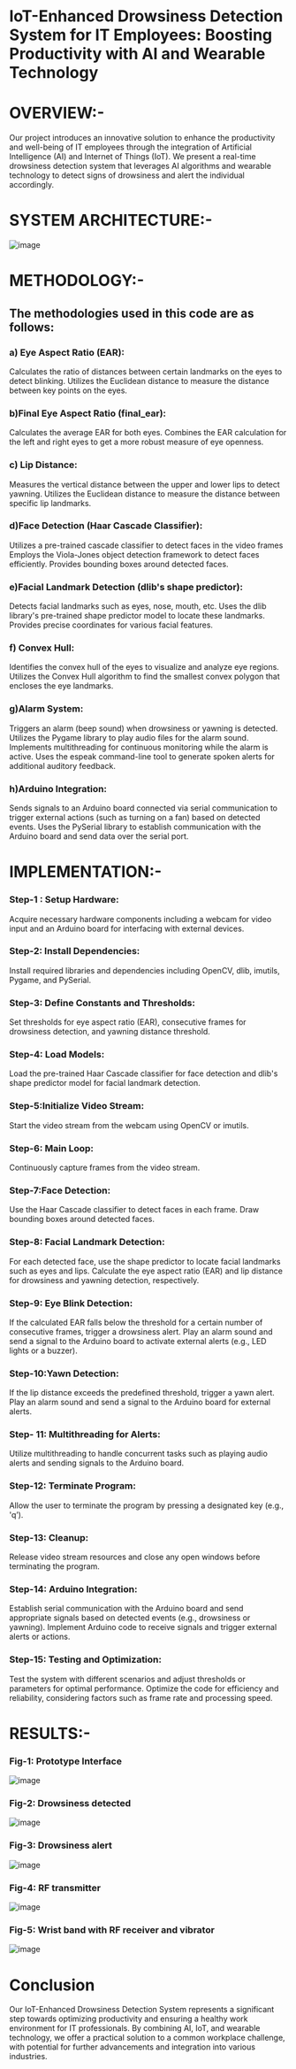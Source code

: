# IoT-Enhanced Drowsiness Detection System for IT Employees: Boosting Productivity with AI and Wearable Technology
 
# OVERVIEW:-
Our project introduces an innovative solution to enhance the productivity and well-being of IT employees through the integration of Artificial Intelligence (AI) and Internet of Things (IoT). We present a real-time drowsiness detection system that leverages AI algorithms and wearable technology to detect signs of drowsiness and alert the individual accordingly.

# SYSTEM ARCHITECTURE:-
![image](https://github.com/Snig17/IoT-Enhanced-Drowsiness-Detection-System-for-IT-Employees/assets/127118518/25d568db-da90-4ab6-9da9-0d1ac7fd865d)

# METHODOLOGY:-
## The methodologies used in this code are as follows:

### a) Eye Aspect Ratio (EAR):

Calculates the ratio of distances between certain landmarks on the eyes to detect blinking.
Utilizes the Euclidean distance to measure the distance between key points on the eyes.

### b)Final Eye Aspect Ratio (final_ear):

Calculates the average EAR for both eyes.
Combines the EAR calculation for the left and right eyes to get a more robust measure of eye openness.

### c) Lip Distance:

Measures the vertical distance between the upper and lower lips to detect yawning.
Utilizes the Euclidean distance to measure the distance between specific lip landmarks.

### d)Face Detection (Haar Cascade Classifier):

Utilizes a pre-trained cascade classifier to detect faces in the video frames
Employs the Viola-Jones object detection framework to detect faces efficiently.
Provides bounding boxes around detected faces.

### e)Facial Landmark Detection (dlib's shape predictor):

Detects facial landmarks such as eyes, nose, mouth, etc.
Uses the dlib library's pre-trained shape predictor model to locate these landmarks.
Provides precise coordinates for various facial features.

### f) Convex Hull:

Identifies the convex hull of the eyes to visualize and analyze eye regions.
Utilizes the Convex Hull algorithm to find the smallest convex polygon that encloses the eye landmarks.

### g)Alarm System:

Triggers an alarm (beep sound) when drowsiness or yawning is detected.
Utilizes the Pygame library to play audio files for the alarm sound.
Implements multithreading for continuous monitoring while the alarm is active.
Uses the espeak command-line tool to generate spoken alerts for additional auditory feedback.

### h)Arduino Integration:

Sends signals to an Arduino board connected via serial communication to trigger external actions (such as turning on a fan) based on detected events.
Uses the PySerial library to establish communication with the Arduino board and send data over the serial port.

# IMPLEMENTATION:-

### Step-1 : Setup Hardware:

Acquire necessary hardware components including a webcam for video input and an Arduino board for interfacing with external devices.

### Step-2: Install Dependencies:

Install required libraries and dependencies including OpenCV, dlib, imutils, Pygame, and PySerial.

### Step-3: Define Constants and Thresholds:

Set thresholds for eye aspect ratio (EAR), consecutive frames for drowsiness detection, and yawning distance threshold.

### Step-4: Load Models:

Load the pre-trained Haar Cascade classifier for face detection and dlib's shape predictor model for facial landmark detection.

### Step-5:Initialize Video Stream:

Start the video stream from the webcam using OpenCV or imutils.

### Step-6: Main Loop:

Continuously capture frames from the video stream.

### Step-7:Face Detection:

Use the Haar Cascade classifier to detect faces in each frame.
Draw bounding boxes around detected faces.

### Step-8: Facial Landmark Detection:

For each detected face, use the shape predictor to locate facial landmarks such as eyes and lips.
Calculate the eye aspect ratio (EAR) and lip distance for drowsiness and yawning detection, respectively.

### Step-9: Eye Blink Detection:

If the calculated EAR falls below the threshold for a certain number of consecutive frames, trigger a drowsiness alert.
Play an alarm sound and send a signal to the Arduino board to activate external alerts (e.g., LED lights or a buzzer).

### Step-10:Yawn Detection:

If the lip distance exceeds the predefined threshold, trigger a yawn alert.
Play an alarm sound and send a signal to the Arduino board for external alerts.

### Step- 11: Multithreading for Alerts:

Utilize multithreading to handle concurrent tasks such as playing audio alerts and sending signals to the Arduino board.

### Step-12: Terminate Program:

Allow the user to terminate the program by pressing a designated key (e.g., 'q’).

### Step-13: Cleanup:

Release video stream resources and close any open windows before terminating the program.

### Step-14: Arduino Integration:

Establish serial communication with the Arduino board and send appropriate signals based on detected events (e.g., drowsiness or yawning).
Implement Arduino code to receive signals and trigger external alerts or actions.

### Step-15: Testing and Optimization:

Test the system with different scenarios and adjust thresholds or parameters for optimal performance.
Optimize the code for efficiency and reliability, considering factors such as frame rate and processing speed.


# RESULTS:-

### Fig-1: Prototype Interface
![image](https://github.com/Snig17/IoT-Enhanced-Drowsiness-Detection-System-for-IT-Employees/assets/127118518/31bb50fc-4f1c-4d90-a0f4-7a1705ae9046)

### Fig-2: Drowsiness detected
![image](https://github.com/Snig17/IoT-Enhanced-Drowsiness-Detection-System-for-IT-Employees/assets/127118518/e3908577-61d8-4ca0-babb-7cb77a0989dd)

### Fig-3: Drowsiness alert
![image](https://github.com/Snig17/IoT-Enhanced-Drowsiness-Detection-System-for-IT-Employees/assets/127118518/782c50cb-eccc-46cc-9a9d-4bf33a3747c4)

### Fig-4: RF transmitter
![image](https://github.com/Snig17/IoT-Enhanced-Drowsiness-Detection-System-for-IT-Employees/assets/127118518/9be2e59b-3864-4fe2-841c-faa869a5f50c)

### Fig-5: Wrist band with RF receiver and vibrator
![image](https://github.com/Snig17/IoT-Enhanced-Drowsiness-Detection-System-for-IT-Employees/assets/127118518/7a4c2314-0023-4699-81e6-41b8a19f3f79)

# Conclusion
Our IoT-Enhanced Drowsiness Detection System represents a significant step towards optimizing productivity and ensuring a healthy work environment for IT professionals. By combining AI, IoT, and wearable technology, we offer a practical solution to a common workplace challenge, with potential for further advancements and integration into various industries.






